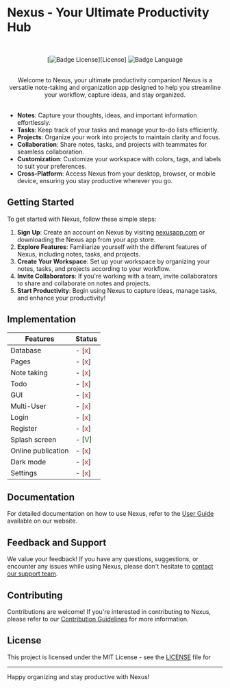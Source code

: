 # Nexus - Your Ultimate Productivity Hub

<div align = center>

<br>


[![Badge License]][License] 
![Badge Language]

<br>
Welcome to Nexus, your ultimate productivity companion! Nexus is a versatile note-taking and organization app designed to help you streamline your workflow, capture ideas, and stay organized.
<br>
<br>

</div>

- **Notes**: Capture your thoughts, ideas, and important information effortlessly.
- **Tasks**: Keep track of your tasks and manage your to-do lists efficiently.
- **Projects**: Organize your work into projects to maintain clarity and focus.
- **Collaboration**: Share notes, tasks, and projects with teammates for seamless collaboration.
- **Customization**: Customize your workspace with colors, tags, and labels to suit your preferences.
- **Cross-Platform**: Access Nexus from your desktop, browser, or mobile device, ensuring you stay productive wherever you go.

## Getting Started

To get started with Nexus, follow these simple steps:

1. **Sign Up**: Create an account on Nexus by visiting [nexusapp.com](https://www.nexusapp.com) or downloading the Nexus app from your app store.
2. **Explore Features**: Familiarize yourself with the different features of Nexus, including notes, tasks, and projects.
3. **Create Your Workspace**: Set up your workspace by organizing your notes, tasks, and projects according to your workflow.
4. **Invite Collaborators**: If you're working with a team, invite collaborators to share and collaborate on notes and projects.
5. **Start Productivity**: Begin using Nexus to capture ideas, manage tasks, and enhance your productivity!

## Implementation
| Features              | Status                   |
| --------------        | -------------------------------- |
| Database              | -  [<span style="color:red">x</span>]  |
| Pages                 | -  [<span style="color:red">x</span>]  |
| Note taking           | -  [<span style="color:red">x</span>]  |
| Todo                  | -  [<span style="color:red">x</span>]  |
| GUI                   | -  [<span style="color:red">x</span>]  |
| Multi-User            | -  [<span style="color:red">x</span>]  |
| Login                 | -  [<span style="color:red">x</span>]  |
| Register              | -  [<span style="color:red">x</span>]  |
| Splash screen         | -  [<span style="color:green">V</span>] |
| Online publication    | -  [<span style="color:red">x</span>]  |
| Dark mode             | -  [<span style="color:red">x</span>]  |
| Settings              | -  [<span style="color:red">x</span>]  |

## Documentation

For detailed documentation on how to use Nexus, refer to the [User Guide](https://www.nexusapp.com/docs) available on our website.

## Feedback and Support

We value your feedback! If you have any questions, suggestions, or encounter any issues while using Nexus, please don't hesitate to [contact our support team](mailto:support@nexusapp.com).

## Contributing

Contributions are welcome! If you're interested in contributing to Nexus, please refer to our [Contribution Guidelines](CONTRIBUTING.md) for more information.

## License

This project is licensed under the MIT License - see the [LICENSE](LICENSE) file for 

---

Happy organizing and stay productive with Nexus!

<!----------------------------------{ Badges }--------------------------------->

[Badge Language]: https://img.shields.io/github/languages/top/Ciollo/Nexus
[Badge License]: https://img.shields.io/github/license/Ciollo/Nexes
